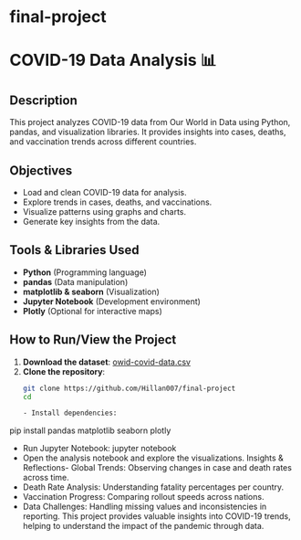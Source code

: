 # final-project
# COVID-19 Data Analysis 📊

## Description
This project analyzes COVID-19 data from Our World in Data using Python, pandas, and visualization libraries. It provides insights into cases, deaths, and vaccination trends across different countries.

## Objectives
- Load and clean COVID-19 data for analysis.
- Explore trends in cases, deaths, and vaccinations.
- Visualize patterns using graphs and charts.
- Generate key insights from the data.

## Tools & Libraries Used
- **Python** (Programming language)
- **pandas** (Data manipulation)
- **matplotlib & seaborn** (Visualization)
- **Jupyter Notebook** (Development environment)
- **Plotly** (Optional for interactive maps)

## How to Run/View the Project
1. **Download the dataset**: [owid-covid-data.csv](https://ourworldindata.org/coronavirus-data)
2. **Clone the repository**:
   ```bash
   git clone https://github.com/Hillan007/final-project 
   cd

   - Install dependencies:
pip install pandas matplotlib seaborn plotly
- Run Jupyter Notebook:
jupyter notebook
- Open the analysis notebook and explore the visualizations.
Insights & Reflections- Global Trends: Observing changes in case and death rates across time.
- Death Rate Analysis: Understanding fatality percentages per country.
- Vaccination Progress: Comparing rollout speeds across nations.
- Data Challenges: Handling missing values and inconsistencies in reporting.
   This project provides valuable insights into COVID-19 trends, helping to understand the impact of the pandemic through data.
